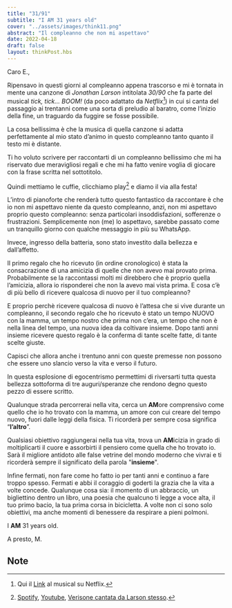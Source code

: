 ```yaml
---
title: "31/91"
subtitle: "I AM 31 years old"
cover: "../assets/images/think11.png"
abstract: "Il compleanno che non mi aspettavo"
date: 2022-04-18
draft: false
layout: thinkPost.hbs
---
```


Caro E.,

Ripensavo in questi giorni al compleanno appena trascorso e mi è tornata in mente una canzone di *Jonathan Larson* intitolata *30/90* che fa parte del musical *tick, tick... BOOM!* (da poco adattato da *Netflix[^1]*) in cui si canta del passaggio ai trentanni come una sorta di preludio al baratro, come l’inizio della fine, un traguardo da fuggire se fosse possibile.

La cosa bellissima è che la musica di quella canzone si adatta perfettamente al mio stato d’animo in questo compleanno tanto quanto il testo mi è distante.

Ti ho voluto scrivere per raccontarti di un compleanno bellissimo che mi ha riservato due meravigliosi regali e che mi ha fatto venire voglia di giocare con la frase scritta nel sottotitolo.

Quindi mettiamo le cuffie, clicchiamo play[^2] e diamo il via alla festa!

L’intro di pianoforte che renderà tutto questo fantastico da raccontare è che io non mi aspettavo niente da questo compleanno, anzi, non mi aspettavo proprio questo compleanno: senza particolari insoddisfazioni, sofferenze o frustrazioni. Semplicemente non (me) lo aspettavo, sarebbe passato come un tranquillo giorno con qualche messaggio in più su WhatsApp. 

Invece, ingresso della batteria, sono stato investito dalla bellezza e dall’affetto.

Il primo regalo che ho ricevuto (in ordine cronologico) è stata la consacrazione di una amicizia di quelle che non avevo mai provato prima. Probabilmente se la raccontassi molti mi direbbero che è proprio quella l’amicizia, allora io risponderei che non la avevo mai vista prima. E cosa c’è di più bello di ricevere qualcosa di nuovo per il tuo compleanno?

E proprio perchè ricevere qualcosa di nuovo è l’attesa che si vive durante un compleanno, il secondo regalo che ho ricevuto è stato un tempo NUOVO con la mamma, un tempo nostro che prima non c’era, un tempo che non è nella linea del tempo, una nuova idea da coltivare insieme. Dopo tanti anni insieme ricevere questo regalo è la conferma di tante scelte fatte, di tante scelte giuste.

Capisci che allora anche i trentuno anni con queste premesse non possono che essere uno slancio verso la vita e verso il futuro.

In questa esplosione di egocentrismo permettimi di riversarti tutta questa bellezza sottoforma di tre auguri/speranze che rendono degno questo pezzo di essere scritto.

Qualunque strada percorrerai nella vita, cerca un **AM**ore comprensivo come quello che io ho trovato con la mamma, un amore con cui creare del tempo nuovo, fuori dalle leggi della fisica. Ti ricorderà per sempre cosa significa “**l’altro**”.

Qualsiasi obiettivo raggiungerai nella tua vita, trova un **AM**icizia in grado di moltiplicarti il cuore e assorbirti il pensiero come quella che ho trovato io. Sarà il migliore antidoto alle false vetrine del mondo moderno che vivrai e ti ricorderà sempre il significato della parola "**insieme**".

Infine fermati, non fare come ho fatto io per tanti anni e continuo a fare troppo spesso. Fermati e abbi il coraggio di goderti la grazia che la vita a volte concede. Qualunque cosa sia: il momento di un abbraccio, un bigliettino dentro un libro, una poesia che qualcuno ti legge a voce alta, il tuo primo bacio, la tua prima corsa in bicicletta. A volte non ci sono solo obiettivi, ma anche momenti di benessere da respirare a pieni polmoni.

I **AM** 31 years old.

A presto,
M.

## Note
[^1]: Qui il [Link](https://www.netflix.com/title/81149184 "tick, tick... BOOM!") al musical su Netflix. 
[^2]: [Spotify](https://open.spotify.com/track/55MIRLbZzpYSmMlRt9ZDWM?si=6744ccc2a0ad4d1a), [Youtube](https://www.youtube.com/watch?v=eh6-ZfWdnLQ), [Verisone cantata da Larson stesso](https://www.youtube.com/watch?v=Z6ueegKXqL8).